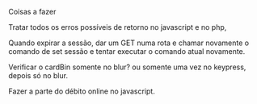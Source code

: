 Coisas a fazer

Tratar todos os erros possíveis de retorno no javascript e no php,

Quando expirar a sessão, dar um GET numa rota e chamar novamente o comando de set sessão e tentar executar o comando atual novamente.

Verificar o cardBin somente no blur? ou somente uma vez no keypress, depois só no blur.

Fazer a parte do débito online no javascript.

